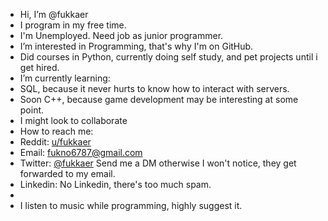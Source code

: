 - Hi, I’m @fukkaer
- I program in my free time.
- I'm Unemployed. Need job as junior programmer.
- I’m interested in Programming, that's why I'm on GitHub.
- Did courses in Python, currently doing self study, and pet projects until i get hired.
- I’m currently learning:
-  SQL, because it never hurts to know how to interact with servers. 
-  Soon C++, because game development may be interesting at some point.
- I might look to collaborate
- How to reach me:
- Reddit: [u/fukkaer](https://www.reddit.com/u/fukkaer)
- Email: fukno6787@gmail.com
- Twitter: [@fukkaer](https://www.twitter.com/fukkaer) Send me a DM otherwise I won't notice, they get forwarded to my email.
- Linkedin: No Linkedin, there's too much spam.
- 
- I listen to music while programming, highly suggest it.

<!---
fukkaer/fukkaer is a ✨ special ✨ repository because its `README.md` (this file) appears on your GitHub profile.
You can click the Preview link to take a look at your changes.
--->
